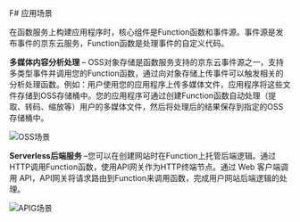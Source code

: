 F# 应用场景

在函数服务上构建应用程序时，核心组件是Function函数和事件源。事件源是发布事件的京东云服务，Function函数是处理事件的自定义代码。

**多媒体内容分析处理** – OSS对象存储是函数服务支持的京东云事件源之一，支持多类型事件并调用您的Function函数，通过向对象存储上传事件可以触发相关的分析处理函数。例如：用户使用您的应用程序上传多媒体文件，应用程序将这些文件存储到OSS存储桶中。您的应用程序可通过创建Function函数自动处理（提取、转码、缩放等）用户的多媒体文件，然后将处理后的结果保存到指定的OSS存储桶中。

 ![OSS场景](https://github.com/jdcloudcom/cn/blob/functionservice/image/Elastic-Compute/functionservice/scenarios1.png)
 
**Serverless后端服务** –您可以在创建网站时在Function上托管后端逻辑。通过HTTP调用Function函数，使用API网关作为HTTP终端节点。通过 Web 客户端调用 API，API网关将请求路由到Function来调用函数，完成用户网站后端逻辑的处理。

 ![APIG场景](https://github.com/jdcloudcom/cn/blob/functionservice/image/Elastic-Compute/functionservice/scenarios2.png)
